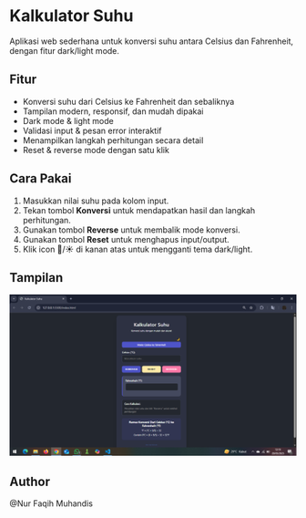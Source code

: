 # Kalkulator Suhu

Aplikasi web sederhana untuk konversi suhu antara Celsius dan Fahrenheit, dengan fitur dark/light mode.

## Fitur
- Konversi suhu dari Celsius ke Fahrenheit dan sebaliknya
- Tampilan modern, responsif, dan mudah dipakai
- Dark mode & light mode 
- Validasi input & pesan error interaktif
- Menampilkan langkah perhitungan secara detail
- Reset & reverse mode dengan satu klik

## Cara Pakai
1. Masukkan nilai suhu pada kolom input.
2. Tekan tombol **Konversi** untuk mendapatkan hasil dan langkah perhitungan.
3. Gunakan tombol **Reverse** untuk membalik mode konversi.
4. Gunakan tombol **Reset** untuk menghapus input/output.
5. Klik icon 🌙/☀️ di kanan atas untuk mengganti tema dark/light.

## Tampilan
![Tampilan Kalkulator Suhu](https://github.com/revou-fundamental-course/19-may-25-faqih-drodoid/blob/main/Tampilan%20Kalkulator%20Suhu/Tampilan%20Kalkulator%20Suhu%20(dark).png)

## Author
@Nur Faqih Muhandis
